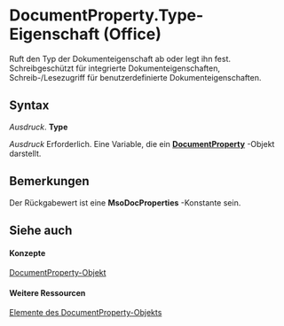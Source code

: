
# DocumentProperty.Type-Eigenschaft (Office)

Ruft den Typ der Dokumenteigenschaft ab oder legt ihn fest. Schreibgeschützt für integrierte Dokumenteigenschaften, Schreib-/Lesezugriff für benutzerdefinierte Dokumenteigenschaften.


## Syntax

 _Ausdruck_. **Type**

 _Ausdruck_ Erforderlich. Eine Variable, die ein **[DocumentProperty](dd54ca3c-e0e2-4816-539a-17c5b4a928b1.md)** -Objekt darstellt.


## Bemerkungen

Der Rückgabewert ist eine  **MsoDocProperties** -Konstante sein.


## Siehe auch


#### Konzepte


[DocumentProperty-Objekt](dd54ca3c-e0e2-4816-539a-17c5b4a928b1.md)
#### Weitere Ressourcen


[Elemente des DocumentProperty-Objekts](http://msdn.microsoft.com/library/568da0ff-fa90-150a-06ec-611de886334e%28Office.15%29.aspx)